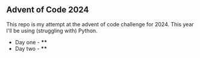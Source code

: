 ## Advent of Code 2024
This repo is my attempt at the advent of code challenge for 2024. This year I'll be using (struggling with) Python.

* Day one - **\*\***
* Day two - **\*\***